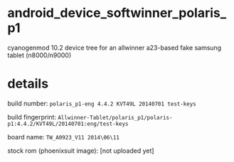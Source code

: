 # android_device_softwinner_polaris_p1
cyanogenmod 10.2 device tree for an allwinner a23-based fake samsung tablet (n8000/n9000)

# details
build number: `polaris_p1-eng 4.4.2 KVT49L 20140701 test-keys`

build fingerprint: `Allwinner-Tablet/polaris_p1/polaris-p1:4.4.2/KVT49L/20140701:eng/test-keys`

board name: `TW_A0923_V11 2014\06\11`

stock rom (phoenixsuit image): [not uploaded yet]
